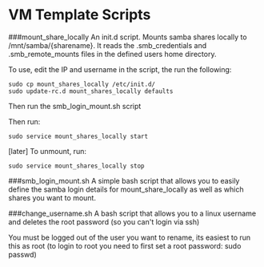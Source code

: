 VM Template Scripts
=======================

###mount_share_locally
An init.d script.  Mounts samba shares locally to /mnt/samba/{sharename}.  It reads the .smb_credentials and .smb_remote_mounts files in the defined users home directory.

To use, edit the IP and username in the script, the run the following:

    sudo cp mount_shares_locally /etc/init.d/
    sudo update-rc.d mount_shares_locally defaults


Then run the smb_login_mount.sh script

Then run:

    sudo service mount_shares_locally start

[later] To unmount, run:

    sudo service mount_shares_locally stop


###smb_login_mount.sh
A simple bash script that allows you to easily define the samba login details for mount_share_locally as well as which shares you want to mount.

###change_username.sh
A bash script that allows you to a linux username and deletes the root password (so you can't login via ssh)

You must be logged out of the user you want to rename, its easiest to run this as root (to login to root you need to first set a root password: sudo passwd)


